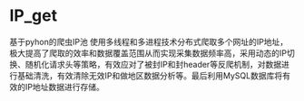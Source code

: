 # IP_get
基于pyhon的爬虫IP池
使用多线程和多进程技术分布式爬取多个网址的IP地址，极大提高了爬取的效率和数据覆盖范围从而实现采集数据频率高，采用动态的IP切换、随机化请求头等策略，有效应对了被封IP和封header等反爬机制，对数据进行基础清洗，有效清除无效IP和做地区数据分析等。最后利用MySQL数据库将有效的IP地址数据进行存储。
